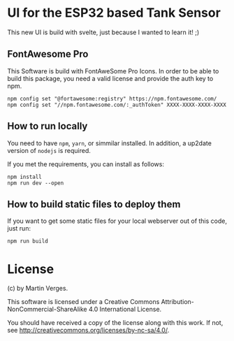 # UI for the ESP32 based Tank Sensor 

This new UI is build with svelte, just because I wanted to learn it! ;)

## FontAwesome Pro

This Software is build with FontAweSome Pro Icons.
In order to be able to build this package, you need a valid license and provide the auth key to npm.

```
npm config set "@fortawesome:registry" https://npm.fontawesome.com/
npm config set "//npm.fontawesome.com/:_authToken" XXXX-XXXX-XXXX-XXXX
```

## How to run locally

You need to have `npm`, `yarn`, or simmilar installed.
In addition, a up2date version of `nodejs` is required.

If you met the requirements, you can install as follows:

```
npm install
npm run dev --open
```

## How to build static files to deploy them

If you want to get some static files for your local webserver out of this code, just run:

```
npm run build
```

# License

(c) by Martin Verges.

This software is licensed under a Creative Commons Attribution-NonCommercial-ShareAlike 4.0 International License.

You should have received a copy of the license along with this work.
If not, see <http://creativecommons.org/licenses/by-nc-sa/4.0/>.
